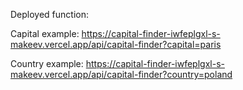 
Deployed function:

Capital example: https://capital-finder-iwfeplgxl-s-makeev.vercel.app/api/capital-finder?capital=paris

Country example: https://capital-finder-iwfeplgxl-s-makeev.vercel.app/api/capital-finder?country=poland